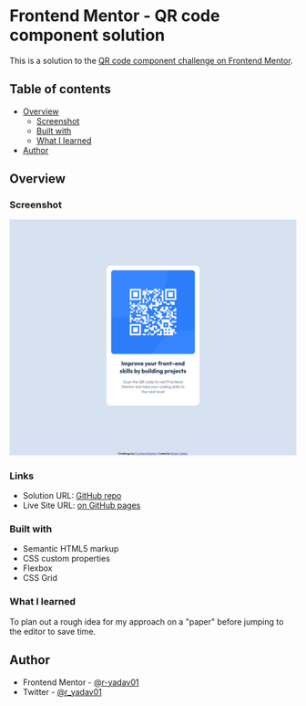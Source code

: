 # Frontend Mentor - QR code component solution

This is a solution to the [QR code component challenge on Frontend Mentor](https://www.frontendmentor.io/challenges/qr-code-component-iux_sIO_H).

## Table of contents

-   [Overview](#overview)
    -   [Screenshot](#screenshot)
    -   [Built with](#built-with)
    -   [What I learned](#what-i-learned)
-   [Author](#author)

## Overview

### Screenshot

![alt text](./images/image.png)

### Links

-   Solution URL: [GitHub repo](https://github.com/r-yadav01/fm-qr-code-component)
-   Live Site URL: [on GitHub pages](https://r-yadav01.github.io/fm-qr-code-component/)

### Built with

-   Semantic HTML5 markup
-   CSS custom properties
-   Flexbox
-   CSS Grid

### What I learned

To plan out a rough idea for my approach on a "paper" before jumping to the editor to save time.

## Author

-   Frontend Mentor - [@r-yadav01](https://www.frontendmentor.io/profile/r-yadav01)
-   Twitter - [@r_yadav01](https://www.twitter.com/r_yadav01)
